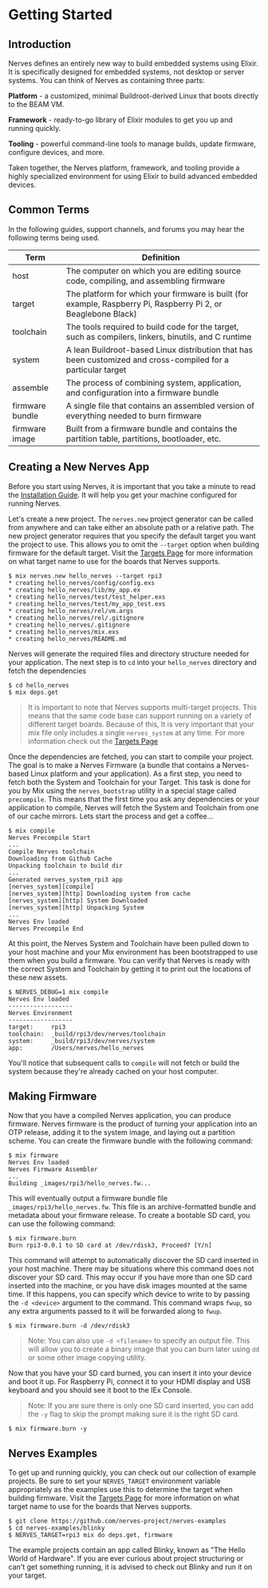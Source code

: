 # Getting Started

## Introduction

Nerves defines an entirely new way to build embedded systems using Elixir. It is specifically designed for embedded systems, not desktop or server systems. You can think of Nerves as containing three parts:

**Platform** - a customized, minimal Buildroot-derived Linux that boots directly to the BEAM VM.

**Framework** - ready-to-go library of Elixir modules to get you up and running quickly.

**Tooling** - powerful command-line tools to manage builds, update firmware, configure devices, and more.

Taken together, the Nerves platform, framework, and tooling provide a highly specialized environment for using Elixir to build advanced embedded devices.

## Common Terms

In the following guides, support channels, and forums you may hear the following terms being used.

Term | Definition
--- | ---
host | The computer on which you are editing source code, compiling, and assembling firmware
target | The platform for which your firmware is built (for example, Raspberry Pi, Raspberry Pi 2, or Beaglebone Black)
toolchain | The tools required to build code for the target, such as compilers, linkers, binutils, and C runtime
system | A lean Buildroot-based Linux distribution that has been customized and cross-compiled for a particular target
assemble | The process of combining system, application, and configuration into a firmware bundle
firmware bundle | A single file that contains an assembled version of everything needed to burn firmware
firmware image | Built from a firmware bundle and contains the partition table, partitions, bootloader, etc.

## Creating a New Nerves App

Before you start using Nerves, it is important that you take a minute to read the [Installation Guide](installation.html). It will help you get your machine configured for running Nerves.

Let's create a new project. The `nerves.new` project generator can be called from anywhere and can take either an absolute path or a relative path. The new project generator requires that you specify the default target you want the project to use. This allows you to omit the `--target` option when building firmware for the default target. Visit the [Targets Page](targets.html) for more information on what target name to use for the boards that Nerves supports.

```
$ mix nerves.new hello_nerves --target rpi3
* creating hello_nerves/config/config.exs
* creating hello_nerves/lib/my_app.ex
* creating hello_nerves/test/test_helper.exs
* creating hello_nerves/test/my_app_test.exs
* creating hello_nerves/rel/vm.args
* creating hello_nerves/rel/.gitignore
* creating hello_nerves/.gitignore
* creating hello_nerves/mix.exs
* creating hello_nerves/README.md
```

Nerves will generate the required files and directory structure needed for your application. The next step is to `cd` into your `hello_nerves` directory and fetch the dependencies

```
$ cd hello_nerves
$ mix deps.get
```

> It is important to note that Nerves supports multi-target projects. This means that the same code base can support running on a variety of different target boards. Because of this, It is very important that your mix file only includes a single `nerves_system` at any time. For more information check out the [Targets Page](targets.html#target-dependencies)

Once the dependencies are fetched, you can start to compile your project. The goal is to make a Nerves Firmware (a bundle that contains a Nerves-based Linux platform and your application). As a first step, you need to fetch both the System and Toolchain for your Target. This task is done for you by Mix using the `nerves_bootstrap` utility in a special stage called `precompile`. This means that the first time you ask any dependencies or your application to compile, Nerves will fetch the System and Toolchain from one of our cache mirrors. Lets start the process and get a coffee...

```
$ mix compile
Nerves Precompile Start
...
Compile Nerves toolchain
Downloading from Github Cache
Unpacking toolchain to build dir
...
Generated nerves_system_rpi3 app
[nerves_system][compile]
[nerves_system][http] Downloading system from cache
[nerves_system][http] System Downloaded
[nerves_system][http] Unpacking System
...
Nerves Env loaded
Nerves Precompile End
```

At this point, the Nerves System and Toolchain have been pulled down to your host machine and your Mix environment has been bootstrapped to use them when you build a firmware. You can verify that Nerves is ready with the correct System and Toolchain by getting it to print out the locations of these new assets.

```
$ NERVES_DEBUG=1 mix compile
Nerves Env loaded
------------------
Nerves Environment
------------------
target:     rpi3
toolchain:  _build/rpi3/dev/nerves/toolchain
system:     _build/rpi3/dev/nerves/system
app:        /Users/nerves/hello_nerves
```

You'll notice that subsequent calls to `compile` will not fetch or build the system because they're already cached on your host computer.

## Making Firmware

Now that you have a compiled Nerves application, you can produce firmware. Nerves firmware is the product of turning your application into an OTP release, adding it to the system image, and laying out a partition scheme. You can create the firmware bundle with the following command:

```
$ mix firmware
Nerves Env loaded
Nerves Firmware Assembler
...
Building _images/rpi3/hello_nerves.fw...
```

This will eventually output a firmware bundle file `_images/rpi3/hello_nerves.fw`. This file is an archive-formatted bundle and metadata about your firmware release. To create a bootable SD card, you can use the following command:

```
$ mix firmware.burn
Burn rpi3-0.0.1 to SD card at /dev/rdisk3, Proceed? [Y/n]
```

This command will attempt to automatically discover the SD card inserted in your host machine. There may be situations where this command does not discover your SD card. This may occur if you have more than one SD card inserted into the machine, or you have disk images mounted at the same time. If this happens, you can specify which device to write to by passing the `-d <device>` argument to the command. This command wraps `fwup`, so any extra arguments passed to it will be forwarded along to `fwup`.

```
$ mix firmware.burn -d /dev/rdisk3
```

> Note: You can also use `-d <filename>` to specify an output file. This will allow you to create a binary image that you can burn later using `dd` or some other image copying utility.

Now that you have your SD card burned, you can insert it into your device and boot it up. For Raspberry Pi, connect it to your HDMI display and USB keyboard and you should see it boot to the IEx Console.

> Note: If you are sure there is only one SD card inserted, you can add the `-y` flag to skip the prompt making sure it is the right SD card.

```
$ mix firmware.burn -y
```

## Nerves Examples

To get up and running quickly, you can check out our collection of example projects. Be sure to set your `NERVES_TARGET` environment variable appropriately as the examples use this to determine the target when building firmware. Visit the [Targets Page](targets.html) for more information on what target name to use for the boards that Nerves supports.
```
$ git clone https://github.com/nerves-project/nerves-examples
$ cd nerves-examples/blinky
$ NERVES_TARGET=rpi3 mix do deps.get, firmware
```

The example projects contain an app called Blinky, known as "The Hello World of Hardware". If you are ever curious about project structuring or can't get something running, it is advised to check out Blinky and run it on your target.
